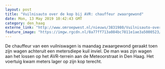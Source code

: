 ```yaml
---
layout: post
title: "Vuilnisauto over de kop bij AVR: chauffeur zwaargewond"
date: Mon, 13 May 2019 10:42:43 GMT
category: den_haag
externe_link: "http://www.omroepwest.nl/nieuws/3831980/Vuilnisauto-over-de-kop-bij-AVR-chauffeur-zwaargewond"
feature_image: "https://imgw.rgcdn.nl/8a77ff713a084bc7811e1ae3a5000523/opener/3831982.jpg"
---
```


De chauffeur van een vuilniswagen is maandag zwaargewond geraakt toen zijn wagen achteruit een metersdiepe kuil inviel. De man was zijn wagen aan het lossen op het AVR-terrein aan de Meteoorstraat in Den Haag. Het voertuig kwam meters lager op zijn kop terecht.
